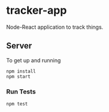 # tracker-app
Node-React application to track things.

## Server

To get up and running 

    npm install
    npm start

### Run Tests

    npm test
